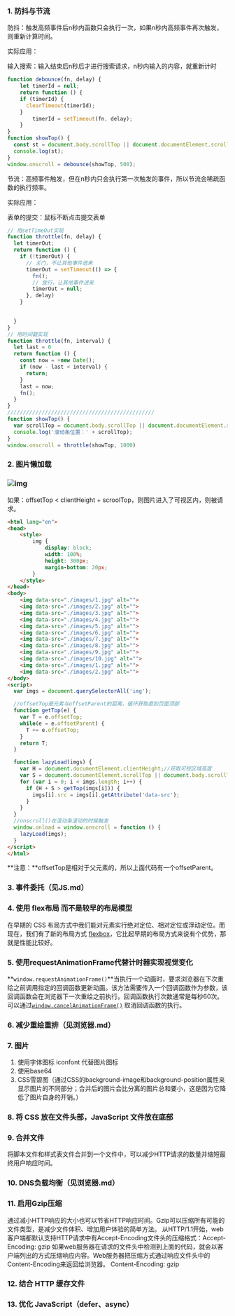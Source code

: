### 1. 防抖与节流

防抖：触发高频事件后n秒内函数只会执行一次，如果n秒内高频事件再次触发，则重新计算时间。

实际应用：

输入搜索：输入结束后n秒后才进行搜索请求，n秒内输入的内容，就重新计时

```js
function debounce(fn, delay) {
	let timerId = null;
	return function () {
    if (timerId) {
      clearTimeout(timerId);
    }
		timerId = setTimeout(fn, delay);
	}
}
function showTop() {
  const st = document.body.scrollTop || document.documentElement.scrollTop;
  console.log(st);
}
window.onscroll = debounce(showTop, 500);
```

节流：高频事件触发，但在n秒内只会执行第一次触发的事件，所以节流会稀疏函数的执行频率。

实际应用：

表单的提交：鼠标不断点击提交表单

```js
// 用setTimeOut实现
function throttle(fn, delay) {
  let timerOut;
  return function () {
    if (!timerOut) {
      // 关门，不让其他事件进来
      timerOut = setTimeout(() => {
        fn();
        // 放行，让其他事件进来
        timerOut = null;
      }, delay)
    }

    
  }
}
// 用时间戳实现
function throttle(fn, interval) {
  let last = 0
  return function () {
    const now = +new Date();
    if (now - last < interval) {
      return;
    }
    last = now;
    fn();
  }
}
///////////////////////////////////////////////
function showTop() {
  var scrollTop = document.body.scrollTop || document.documentElement.scrollTop;
  console.log('滚动条位置：' + scrollTop);
}
window.onscroll = throttle(showTop, 1000)
```

### 2. 图片懒加载

### 	![img](https://pic1.zhimg.com/v2-af1ab0c5f34e468e8647135c1f9f51e4.jpg)

如果：offsetTop < clientHeight + scroolTop，则图片进入了可视区内，则被请求。

```html
<html lang="en">
<head>
    <style>
        img {
            display: block;
            width: 100%;
            height: 300px;
            margin-bottom: 20px;
        }
    </style>
</head>
<body>
    <img data-src="./images/1.jpg" alt="">
    <img data-src="./images/2.jpg" alt="">
    <img data-src="./images/3.jpg" alt="">
    <img data-src="./images/4.jpg" alt="">
    <img data-src="./images/5.jpg" alt="">
    <img data-src="./images/6.jpg" alt="">
    <img data-src="./images/7.jpg" alt="">
    <img data-src="./images/8.jpg" alt="">
    <img data-src="./images/9.jpg" alt="">
    <img data-src="./images/10.jpg" alt="">
    <img data-src="./images/1.jpg" alt="">
    <img data-src="./images/2.jpg" alt="">
</body>
<script>
  var imgs = document.querySelectorAll('img');

  //offsetTop是元素与offsetParent的距离，循环获取直到页面顶部
  function getTop(e) {
    var T = e.offsetTop;
    while(e = e.offsetParent) {
      T += e.offsetTop;
    }
    return T;
  }

  function lazyLoad(imgs) {
    var H = document.documentElement.clientHeight;//获取可视区域高度
    var S = document.documentElement.scrollTop || document.body.scrollTop;
    for (var i = 0; i < imgs.length; i++) {
      if (H + S > getTop(imgs[i])) {
        imgs[i].src = imgs[i].getAttribute('data-src');
      }
    }
  }
  //onscroll()在滚动条滚动的时候触发
  window.onload = window.onscroll = function () { 
    lazyLoad(imgs);
  }
</script>
</html>
```

**注意：**offsetTop是相对于父元素的，所以上面代码有一个offsetParent。

### 3. 事件委托（见JS.md）

### 4. 使用 flex布局 而不是较早的布局模型

在早期的 CSS 布局方式中我们能对元素实行绝对定位、相对定位或浮动定位。而现在，我们有了新的布局方式 [flexbox](https://developer.mozilla.org/zh-CN/docs/Web/CSS/CSS_Flexible_Box_Layout/Basic_Concepts_of_Flexbox)，它比起早期的布局方式来说有个优势，那就是性能比较好。

### 5. 使用requestAnimationFrame代替计时器实现视觉变化

**`window.requestAnimationFrame()`**当执行一个动画时，要求浏览器在下次重绘之前调用指定的回调函数更新动画。该方法需要传入一个回调函数作为参数，该回调函数会在浏览器下一次重绘之前执行。回调函数执行次数通常是每秒60次。可以通过[`window.cancelAnimationFrame()`](https://developer.mozilla.org/zh-CN/docs/Web/API/Window/cancelAnimationFrame) 取消回调函数的执行。

### 6. 减少重绘重排（见浏览器.md）

### 7. 图片

1. 使用字体图标 iconfont 代替图片图标
2. 使用base64
3. CSS雪碧图（通过CSS的background-image和background-position属性来显示图片的不同部分；合并后的图片会比分离的图片总和要小，这是因为它降低了图片自身的开销。）

### 8. 将 CSS 放在文件头部，JavaScript 文件放在底部

### 9. 合并文件

将脚本文件和样式表文件合并到一个文件中，可以减少HTTP请求的数量并缩短最终用户响应时间。

### 10. DNS负载均衡（见浏览器.md）

### 11. 启用Gzip压缩

通过减小HTTP响应的大小也可以节省HTTP响应时间。Gzip可以压缩所有可能的文件类型，是减少文件体积、增加用户体验的简单方法。
从HTTP/1.1开始，web客户端都默认支持HTTP请求中有Accept-Encoding文件头的压缩格式：Accept-Encoding: gzip
如果web服务器在请求的文件头中检测到上面的代码，就会以客户端列出的方式压缩响应内容。Web服务器把压缩方式通过响应文件头中的Content-Encoding来返回给浏览器。
Content-Encoding: gzip

### 12. 结合 HTTP 缓存文件

### 13. 优化 JavaScript（defer、async）

